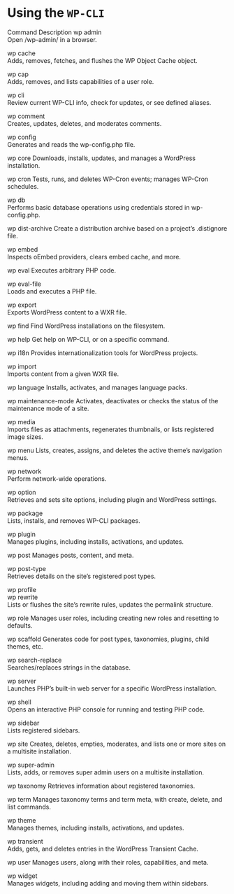 # Using the ```WP-CLI```


Command	Description
wp admin	
Open /wp-admin/ in a browser.

wp cache	
Adds, removes, fetches, and flushes the WP Object Cache object.

wp cap	
Adds, removes, and lists capabilities of a user role.

wp cli	
Review current WP-CLI info, check for updates, or see defined aliases.

wp comment	
Creates, updates, deletes, and moderates comments.

wp config	
Generates and reads the wp-config.php file.

wp core	
Downloads, installs, updates, and manages a WordPress installation.

wp cron	
Tests, runs, and deletes WP-Cron events; manages WP-Cron schedules.

wp db	
Performs basic database operations using credentials stored in wp-config.php.

wp dist-archive	
Create a distribution archive based on a project’s .distignore file.

wp embed	
Inspects oEmbed providers, clears embed cache, and more.

wp eval	
Executes arbitrary PHP code.

wp eval-file	
Loads and executes a PHP file.

wp export	
Exports WordPress content to a WXR file.

wp find	
Find WordPress installations on the filesystem.

wp help	
Get help on WP-CLI, or on a specific command.

wp i18n	
Provides internationalization tools for WordPress projects.

wp import	
Imports content from a given WXR file.

wp language	
Installs, activates, and manages language packs.

wp maintenance-mode	
Activates, deactivates or checks the status of the maintenance mode of a site.

wp media	
Imports files as attachments, regenerates thumbnails, or lists registered image sizes.

wp menu	
Lists, creates, assigns, and deletes the active theme’s navigation menus.

wp network	
Perform network-wide operations.

wp option	
Retrieves and sets site options, including plugin and WordPress settings.

wp package	
Lists, installs, and removes WP-CLI packages.

wp plugin	
Manages plugins, including installs, activations, and updates.

wp post	
Manages posts, content, and meta.

wp post-type	
Retrieves details on the site’s registered post types.

wp profile	
wp rewrite	
Lists or flushes the site’s rewrite rules, updates the permalink structure.

wp role	
Manages user roles, including creating new roles and resetting to defaults.

wp scaffold	
Generates code for post types, taxonomies, plugins, child themes, etc.

wp search-replace	
Searches/replaces strings in the database.

wp server	
Launches PHP’s built-in web server for a specific WordPress installation.

wp shell	
Opens an interactive PHP console for running and testing PHP code.

wp sidebar	
Lists registered sidebars.

wp site	
Creates, deletes, empties, moderates, and lists one or more sites on a multisite installation.

wp super-admin	
Lists, adds, or removes super admin users on a multisite installation.

wp taxonomy	
Retrieves information about registered taxonomies.

wp term	
Manages taxonomy terms and term meta, with create, delete, and list commands.

wp theme	
Manages themes, including installs, activations, and updates.

wp transient	
Adds, gets, and deletes entries in the WordPress Transient Cache.

wp user	
Manages users, along with their roles, capabilities, and meta.

wp widget	
Manages widgets, including adding and moving them within sidebars.
